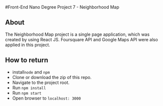 #Front-End Nano Degree Project 7 - Neighborhood Map

## About

The Neighborhood Map project is a single page application, which was created by using React JS. Foursquare API and Google Maps API were also applied in this project.

## How to return

- install`node` and `npm`
- Clone or download the zip of this repo.
- Navigate to the project root.
- Run `npm install`
- Run `npm start`
- Open browser to `localhost: 3000`
